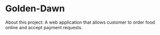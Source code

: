 # Golden-Dawn

About this project: A web application that allows customer to order food online and accept payment requests.
